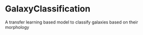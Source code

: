 # GalaxyClassification
A transfer learning based model to classify galaxies based on their morphology
